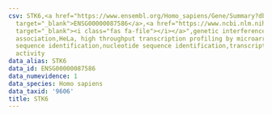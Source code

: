```yaml
---
csv: STK6,<a href="https://www.ensembl.org/Homo_sapiens/Gene/Summary?db=core;g=ENSG00000087586"
  target="_blank">ENSG00000087586</a>,<a href="https://www.ncbi.nlm.nih.gov/pubmed/17216044"
  target="_blank"><i class="fas fa-file"></i></a>",genetic interference,functional
  association,HeLa, high throughput transcription profiling by microarray,nucleotide
  sequence identification,nucleotide sequence identification,transcriptional regulation,down-regulates
  activity
data_alias: STK6
data_id: ENSG00000087586
data_numevidence: 1
data_species: Homo sapiens
data_taxid: '9606'
title: STK6
---
```

